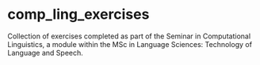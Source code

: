 # comp_ling_exercises
Collection of exercises completed as part of the Seminar in Computational Linguistics, a module within the MSc in Language Sciences: Technology of Language and Speech.
